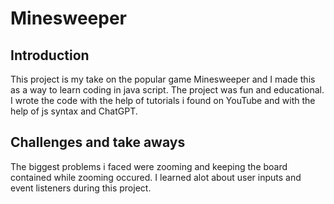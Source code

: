 # Minesweeper
## Introduction
This project is my take on the popular game Minesweeper and I made this as a way to learn coding in java script. The project was fun and educational.
I wrote the code with the help of tutorials i found on YouTube and with the help of js syntax and ChatGPT.
## Challenges and take aways
The biggest problems i faced were zooming and keeping the board contained while zooming occured. I learned alot
about user inputs and event listeners during this project.
